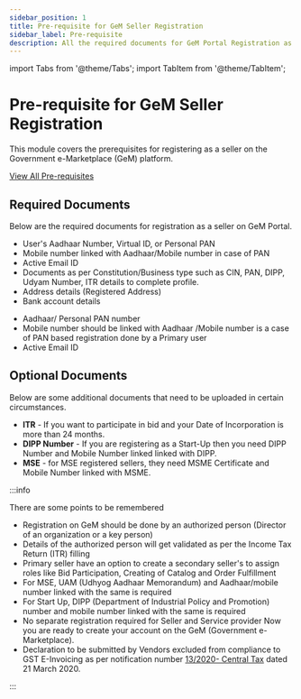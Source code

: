 ```yaml
---
sidebar_position: 1
title: Pre-requisite for GeM Seller Registration
sidebar_label: Pre-requisite
description: All the required documents for GeM Portal Registration as a seller or a service provider
---
```

import Tabs from '@theme/Tabs';
import TabItem from '@theme/TabItem';

# Pre-requisite for GeM Seller Registration
This module covers the prerequisites for registering as a seller on the Government e-Marketplace (GeM) platform.

<a href="https://mkp.gem.gov.in/seller-registration-pre-requisites-v1.2.pdf" class="btn">View All Pre-requisites</a>

## Required Documents
Below are the required documents for registration as a seller on GeM Portal.
<Tabs>
  <TabItem value="For Primary User Registration" label="For Primary User Registration">
  <ul>
  <li>User's Aadhaar Number, Virtual ID, or Personal PAN</li>
  <li>Mobile number linked with Aadhaar/Mobile number in case of PAN</li>
  <li>Active Email ID</li>
  <li>Documents as per Constitution/Business type such as CIN, PAN, DIPP, Udyam Number, ITR details to complete profile.</li>
  <li>Address details (Registered Address)</li>
  <li>Bank account details</li>
  </ul>

  </TabItem>
  <TabItem value="For Secondary User Registration" label="For Secondary User Registration">
     <ul>
    <li>Aadhaar/ Personal PAN number</li>
  <li>Mobile number should be linked with Aadhaar /Mobile number is a case of PAN based registration done by a Primary user</li>
  <li>Active Email ID</li>
  </ul>
  </TabItem>
</Tabs>

## Optional Documents
Below are some additional documents that need to be uploaded in certain circumstances.

- **ITR** - If you want to participate in bid and your Date of Incorporation is more than 24 months.
- **DIPP Number** - If you are registering as a Start-Up then you need DIPP Number and Mobile Number linked linked with DIPP.
- **MSE** - for MSE registered sellers, they need MSME Certificate and Mobile Number linked with MSME.

:::info

There are some points to be remembered

- Registration on GeM should be done by an authorized person (Director of an organization or a key person)
- Details of the authorized person will get validated as per the Income Tax Return (ITR) filling
- Primary seller have an option to create a secondary seller's to assign roles like Bid Participation, Creating of Catalog and Order Fulfillment
- For MSE, UAM (Udhyog Aadhaar Memorandum) and Aadhaar/mobile number linked with the same is required
- For Start Up, DIPP (Department of Industrial Policy and Promotion) number and mobile number linked with the same is required
- No separate registration required for Seller and Service provider Now you are ready to create your account on the GeM (Government e-Marketplace).
- Declaration to be submitted by Vendors excluded from compliance to GST E-Invoicing as per notification number [13/2020- Central Tax](https://www.cbic.gov.in/resources//htdocs-cbec/gst/notfctn-13-central-tax-english-2020.pdf) dated 21 March 2020.

:::